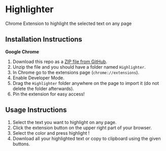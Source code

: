# Highlighter
Chrome Extension to highlight the selected text on any page

## Installation Instructions
**Google Chrome**
1. Download this repo as a [ZIP file from GitHub](https://github.com/crudybagger/Highlighter/archive/master.zip).
1. Unzip the file and you should have a folder named `Highlighter`.
1. In Chrome go to the extensions page (`chrome://extensions`).
1. Enable Developer Mode.
1. Drag the `Highlighter` folder anywhere on the page to import it (do not delete the folder afterwards).
2. Pin the extension for easy access!

## Usage Instructions
1. Select the text you want to highlight on any page.
2. Click the extension button on the upper right part of your browser.
3. Select the color and press highlight !
4. Download all your highlighted text or copy to clipboard using the given buttons.
